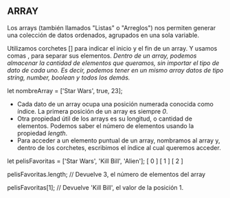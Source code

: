 ## ARRAY

Los arrays (también llamados "Listas" o "Arreglos") nos permiten generar una colección de datos ordenados, agrupados en una sola variable.

Utilizamos corchetes [] para indicar el inicio y el fin de un array. Y usamos comas , para separar sus elementos.
_Dentro de un array, podemos almacenar la cantidad de elementos que queramos, sin importar el tipo de dato de cada uno. Es decir, podemos tener en un mismo array datos de tipo string, number, boolean y todos los demás._

let nombreArray = ['Star Wars', true, 23];

- Cada dato de un array ocupa una posición numerada conocida como índice. La primera posición de un array es siempre _0_.
- Otra propiedad útil de los arrays es su longitud, o cantidad de elementos. Podemos saber el número de elementos usando la propiedad _length_.
- Para acceder a un elemento puntual de un array, nombramos al array y, dentro de los corchetes, escribimos el índice al cual queremos acceder.

let pelisFavoritas = ['Star Wars', 'Kill Bill', 'Alien'];
                        [ 0 ]         [ 1 ]       [ 2 ]


pelisFavoritas.length;
// Devuelve 3, el número de elementos del array

pelisFavoritas[1];
// Devuelve 'Kill Bill', el valor de la posición 1.

